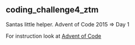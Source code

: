 ## coding_challenge4_ztm

Santas little helper. Advent of Code 2015 => Day 1

For instruction look at [Advent of Code](http://adventofcode.com/2015/day/1)